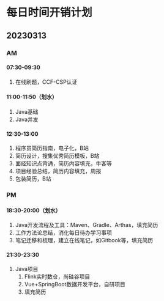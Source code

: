 # 每日时间开销计划

## 20230313

### AM
#### 07:30-09:30
1. 在线刷题，CCF-CSP认证

#### 11:00-11:50（划水）
1. Java基础
2. Java并发

#### 12:30-13:00
1. 程序员简历指南，电子化，B站
2. 简历设计，搜集优秀简历模板，B站
3. 面经知识点背诵，简历内容填充，牛客等
4. 项目经验总结，简历内容填充，周报
5. 包装简历，B站

### PM
#### 18:30-20:00（划水）
1. Java开发流程及工具：Maven、Gradle、Arthas，填充简历
2. 工作方法论总结，消化每日待办学习事项
3. 笔记迁移和梳理，建立在线笔记，如Gitbook等，填充简历

#### 21:30-23:30
1. Java项目
	1. Flink实时数仓，尚硅谷项目
	2. Vue+SpringBoot数据开发平台，自研项目
	3. 填充简历

